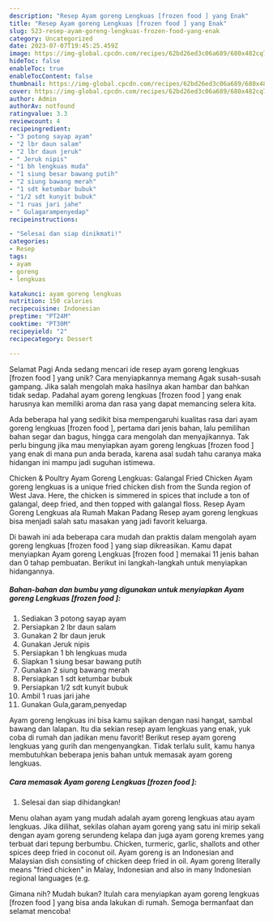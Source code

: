 ```yaml
---
description: "Resep Ayam goreng Lengkuas [frozen food ] yang Enak"
title: "Resep Ayam goreng Lengkuas [frozen food ] yang Enak"
slug: 523-resep-ayam-goreng-lengkuas-frozen-food-yang-enak
category: Uncategorized
date: 2023-07-07T19:45:25.459Z
image: https://img-global.cpcdn.com/recipes/62bd26ed3c06a689/680x482cq70/ayam-goreng-lengkuas-frozen-food-foto-resep-utama.jpg
hideToc: false
enableToc: true
enableTocContent: false
thumbnail: https://img-global.cpcdn.com/recipes/62bd26ed3c06a689/680x482cq70/ayam-goreng-lengkuas-frozen-food-foto-resep-utama.jpg
cover: https://img-global.cpcdn.com/recipes/62bd26ed3c06a689/680x482cq70/ayam-goreng-lengkuas-frozen-food-foto-resep-utama.jpg
author: Admin
authorAv: notfound
ratingvalue: 3.3
reviewcount: 4
recipeingredient:
- "3 potong sayap ayam"
- "2 lbr daun salam"
- "2 lbr daun jeruk"
- " Jeruk nipis"
- "1 bh lengkuas muda"
- "1 siung besar bawang putih"
- "2 siung bawang merah"
- "1 sdt ketumbar bubuk"
- "1/2 sdt kunyit bubuk"
- "1 ruas jari jahe"
- " Gulagarampenyedap"
recipeinstructions:

- "Selesai dan siap dinikmati!"
categories:
- Resep
tags:
- ayam
- goreng
- lengkuas

katakunci: ayam goreng lengkuas 
nutrition: 150 calories
recipecuisine: Indonesian
preptime: "PT24M"
cooktime: "PT30M"
recipeyield: "2"
recipecategory: Dessert

---
```



Selamat Pagi Anda sedang mencari ide resep ayam goreng lengkuas [frozen food ] yang unik? Cara menyiapkannya memang Agak susah-susah gampang. Jika salah mengolah maka hasilnya akan hambar dan bahkan tidak sedap. Padahal ayam goreng lengkuas [frozen food ] yang enak harusnya kan memiliki aroma dan rasa yang dapat memancing selera kita.


Ada beberapa hal yang sedikit bisa mempengaruhi kualitas rasa dari ayam goreng lengkuas [frozen food ], pertama dari jenis bahan, lalu pemilihan bahan segar dan bagus, hingga cara mengolah dan menyajikannya. Tak perlu bingung jika mau menyiapkan ayam goreng lengkuas [frozen food ] yang enak di mana pun anda berada, karena asal sudah tahu caranya maka hidangan ini mampu jadi suguhan istimewa.

Chicken &amp; Poultry Ayam Goreng Lengkuas: Galangal Fried Chicken Ayam goreng lengkuas is a unique fried chicken dish from the Sunda region of West Java. Here, the chicken is simmered in spices that include a ton of galangal, deep fried, and then topped with galangal floss. Resep Ayam Goreng Lengkuas ala Rumah Makan Padang Resep ayam goreng lengkuas bisa menjadi salah satu masakan yang jadi favorit keluarga.


Di bawah ini ada beberapa cara mudah dan praktis dalam mengolah ayam goreng lengkuas [frozen food ] yang siap dikreasikan. Kamu dapat menyiapkan Ayam goreng Lengkuas [frozen food ] memakai 11 jenis bahan dan 0 tahap pembuatan. Berikut ini langkah-langkah untuk menyiapkan hidangannya.

<!--inarticleads1-->

##### Bahan-bahan dan bumbu yang digunakan untuk menyiapkan Ayam goreng Lengkuas [frozen food ]:

1. Sediakan 3 potong sayap ayam
1. Persiapkan 2 lbr daun salam
1. Gunakan 2 lbr daun jeruk
1. Gunakan  Jeruk nipis
1. Persiapkan 1 bh lengkuas muda
1. Siapkan 1 siung besar bawang putih
1. Gunakan 2 siung bawang merah
1. Persiapkan 1 sdt ketumbar bubuk
1. Persiapkan 1/2 sdt kunyit bubuk
1. Ambil 1 ruas jari jahe
1. Gunakan  Gula,garam,penyedap


Ayam goreng lengkuas ini bisa kamu sajikan dengan nasi hangat, sambal bawang dan lalapan. Itu dia sekian resep ayam lengkuas yang enak, yuk coba di rumah dan jadikan menu favorit! Berikut resep ayam goreng lengkuas yang gurih dan mengenyangkan. Tidak terlalu sulit, kamu hanya membutuhkan beberapa jenis bahan untuk memasak ayam goreng lengkuas. 

<!--inarticleads2-->

##### Cara memasak Ayam goreng Lengkuas [frozen food ]:


1. Selesai dan siap dihidangkan!

Menu olahan ayam yang mudah adalah ayam goreng lengkuas atau ayam lengkuas. Jika dilihat, sekilas olahan ayam goreng yang satu ini mirip sekali dengan ayam goreng serundeng kelapa dan juga ayam goreng kremes yang terbuat dari tepung berbumbu. Chicken, turmeric, garlic, shallots and other spices deep fried in coconut oil. Ayam goreng is an Indonesian and Malaysian dish consisting of chicken deep fried in oil. Ayam goreng literally means &#34;fried chicken&#34; in Malay, Indonesian and also in many Indonesian regional languages (e.g. 

Gimana nih? Mudah bukan? Itulah cara menyiapkan ayam goreng lengkuas [frozen food ] yang bisa anda lakukan di rumah. Semoga bermanfaat dan selamat mencoba!
